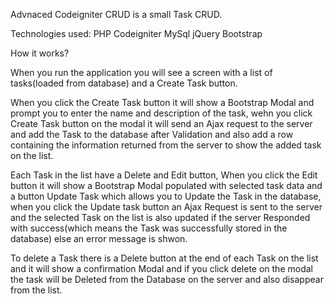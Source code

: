 Advnaced Codeigniter CRUD is a small Task CRUD.

Technologies used:
PHP
Codeigniter
MySql
jQuery
Bootstrap

How it works?

When you run the application you will see a screen with a list of tasks(loaded from database) and a Create Task button.

When you click the Create Task button it will show a Bootstrap Modal and prompt you to enter the name and description of the task, wehn you click Create Task button on the modal it will send an Ajax request to the server and add the Task to the database after Validation and also add a row containing the information returned from the server to show the added task on the list.

Each Task in the list have a Delete and Edit button, When you click the Edit button it will show a Bootstrap Modal populated with selected task data and a button Update Task which allows you to Update the Task in the database, when you click the Update task button an Ajax Request is sent to the server and the selected Task on the list is also updated if the server Responded with success(which means the Task was successfully stored in the database) else an error message is shwon. 

To delete a Task there is a Delete button at the end of each Task on the list and it will show a confirmation Modal and if you click delete on the modal the task will be Deleted from the Database on the server and also disappear from the list.
